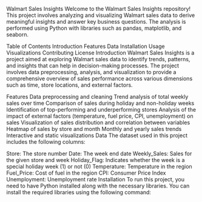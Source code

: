 Walmart Sales Insights
Welcome to the Walmart Sales Insights repository! This project involves analyzing and visualizing Walmart sales data to derive meaningful insights and answer key business questions. The analysis is performed using Python with libraries such as pandas, matplotlib, and seaborn.

Table of Contents
Introduction
Features
Data
Installation
Usage
Visualizations
Contributing
License
Introduction
Walmart Sales Insights is a project aimed at exploring Walmart sales data to identify trends, patterns, and insights that can help in decision-making processes. The project involves data preprocessing, analysis, and visualization to provide a comprehensive overview of sales performance across various dimensions such as time, store locations, and external factors.

Features
Data preprocessing and cleaning
Trend analysis of total weekly sales over time
Comparison of sales during holiday and non-holiday weeks
Identification of top-performing and underperforming stores
Analysis of the impact of external factors (temperature, fuel price, CPI, unemployment) on sales
Visualization of sales distribution and correlation between variables
Heatmap of sales by store and month
Monthly and yearly sales trends
Interactive and static visualizations
Data
The dataset used in this project includes the following columns:

Store: The store number
Date: The week end date
Weekly_Sales: Sales for the given store and week
Holiday_Flag: Indicates whether the week is a special holiday week (1) or not (0)
Temperature: Temperature in the region
Fuel_Price: Cost of fuel in the region
CPI: Consumer Price Index
Unemployment: Unemployment rate
Installation
To run this project, you need to have Python installed along with the necessary libraries. You can install the required libraries using the following command:
